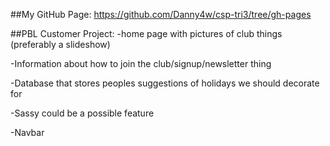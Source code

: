 ##My GitHub Page: 
https://github.com/Danny4w/csp-tri3/tree/gh-pages

##PBL Customer Project: 
-home page with pictures of club things (preferably a slideshow)

-Information about how to join the club/signup/newsletter thing

-Database that stores peoples suggestions of holidays we should decorate for

-Sassy could be a possible feature 

-Navbar